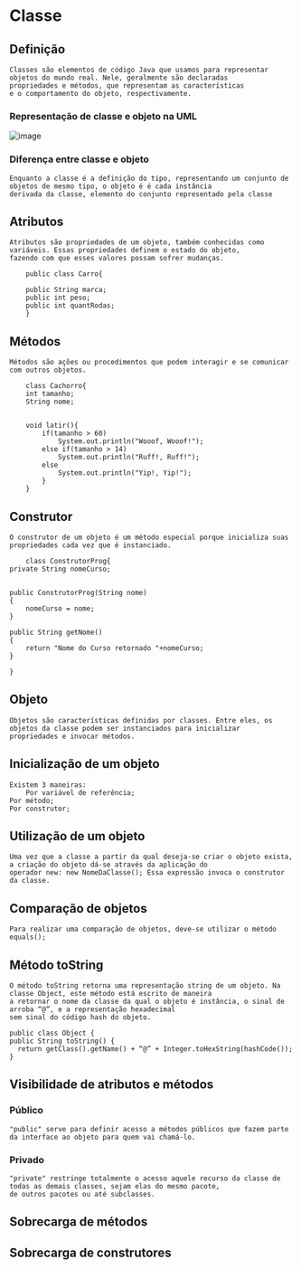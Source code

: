 # Classe
## Definição
    Classes são elementos de código Java que usamos para representar objetos do mundo real. Nele, geralmente são declaradas 
    propriedades e métodos, que representam as características 
    e o comportamento do objeto, respectivamente.
    
### Representação de classe e objeto na UML
![image](https://user-images.githubusercontent.com/104447964/190421244-4426a5d9-6f96-431c-9769-4c32036f3574.png)

### Diferença entre classe e objeto
    Enquanto a classe é a definição do tipo, representando um conjunto de objetos de mesmo tipo, o objeto é é cada instância 
    derivada da classe, elemento do conjunto representado pela classe
    
## Atributos
    Atributos são propriedades de um objeto, também conhecidas como variáveis. Essas propriedades definem o estado do objeto, 
    fazendo com que esses valores possam sofrer mudanças.
        
        public class Carro{

	    public String marca;
	    public int peso;
	    public int quantRodas;
        }
        
## Métodos
    Métodos são ações ou procedimentos que podem interagir e se comunicar com outros objetos.
        
        class Cachorro{
	    int tamanho;
	    String nome;


	    void latir(){
		    if(tamanho > 60)
			    System.out.println("Wooof, Wooof!");
		    else if(tamanho > 14)
			    System.out.println("Ruff!, Ruff!");
		    else
			    System.out.println("Yip!, Yip!");
	        }
        }
        
## Construtor
    O construtor de um objeto é um método especial porque inicializa suas propriedades cada vez que é instanciado.
    
    	class ConstrutorProg{
	private String nomeCurso;


	public ConstrutorProg(String nome)
	{
		nomeCurso = nome;
	}

	public String getNome()
	{
		return "Nome do Curso retornado "+nomeCurso;
	}

	}
	
## Objeto
    Objetos são características definidas por classes. Entre eles, os objetos da classe podem ser instanciados para inicializar 
    propriedades e invocar métodos.
    
## Inicialização de um objeto
    Existem 3 maneiras:
    	Por variável de referência;
	Por método;
	Por construtor;
	
## Utilização de um objeto
    Uma vez que a classe a partir da qual deseja-se criar o objeto exista, a criação do objeto dá-se através da aplicação do 
    operador new: new NomeDaClasse(); Essa expressão invoca o construtor da classe.
    
## Comparação de objetos
    Para realizar uma comparação de objetos, deve-se utilizar o método equals();
## Método toString
    O método toString retorna uma representação string de um objeto. Na classe Object, este método está escrito de maneira 
    a retornar o nome da classe da qual o objeto é instância, o sinal de arroba “@”, e a representação hexadecimal 
    sem sinal do código hash do objeto.
    
    public class Object {
    public String toString() {
      return getClass().getName() + “@” + Integer.toHexString(hashCode());
    }
## Visibilidade de atributos e métodos
### Público
    "public" serve para definir acesso a métodos públicos que fazem parte da interface ao objeto para quem vai chamá-lo.
### Privado
    "private" restringe totalmente o acesso aquele recurso da classe de todas as demais classes, sejam elas do mesmo pacote, 
    de outros pacotes ou até subclasses.
## Sobrecarga de métodos
## Sobrecarga de construtores
